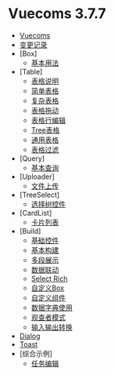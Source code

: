 Vuecoms 3.7.7
=============

* [Vuecoms](../README.md)
* [变更记录](changelog.md)
* [Box]
  * [基本用法](box1.md)
* [Table]
  * [表格说明](table0.md)
  * [简单表格](table1.md)
  * [复杂表格](table2.md)
  * [表格拖动](table3.md)
  * [表格行编辑](table4.md)
  * [Tree表格](table5.md)
  * [通用表格](table6.md)
  * [表格过滤](table7.md)
* [Query]
   * [基本查询](query1.md)
* [Uploader]
   * [文件上传](uploader.md)
* [TreeSelect]
  * [选择树控件](treeselect.md)
* [CardList]
  * [卡片列表](cardlist.md)
* [Build]
  * [基础控件](fields.md)
  * [基本构建](build1.md)
  * [多段展示](build2.md)
  * [数据联动](build3.md)
  * [Select Rich](build4.md)
  * [自定义Box](build5.md)
  * [自定义组件](build6.md)
  * [数据字典使用](build7.md)
  * [观查者模式](build8.md)
  * [输入输出转换](build9.md)
* [Dialog](dialog.md)
* [Toast](toast.md)
* [综合示例]
  * [任务编辑](research_edit.md)

